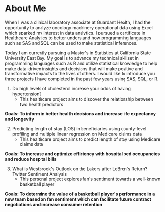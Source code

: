 # About Me

When I was a clinical laboratory associate at Guardant Health, I had the opportunity to analyze oncology machinery operational data using Excel which sparked my interest in data analytics.
I pursued a certificate in Healthcare Analytics to better understand how programming languages such as SAS and SQL can be used to make statistical inferences.

Today I am currently pursuing a Master's in Statistics at California State University East Bay. My goal is to advance my technical skillset in programming languages such as R and utilize statistical knowledge to help make data-driven insights and decisions that will make positive and transformative impacts to the lives of others.
I would like to introduce you three projects I have completed in the past few years using SAS, SQL, or R.

1. Do high levels of cholesterol increase your odds of having hypertension?
   - This healthcare project aims to discover the relationship between two health predictors
 
 **Goals: To inform in better health decisions and increase life expectancy and longevity**

2. Predicting length of stay (LOS) in beneficiaries using county-level profiling and multiple linear regression on Medicare claims data
   - This healthcare project aims to predict length of stay using Medicare claims data
 
 **Goals: To increase and optimize efficiency with hospital bed occupancies and reduce hospital bills**

3. What is Westbrook's Outlook on the Lakers after LeBron's Return? Twitter Sentiment Analysis
   - This personal project explores fan's sentiment towards a well-known basketball player

**Goals: To determine the value of a basketball player's performance in a new team based on fan sentiment which can facilitate future contract negotiations and increase consumer retention**
